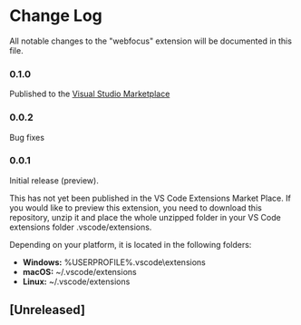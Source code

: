 # Change Log
All notable changes to the "webfocus" extension will be documented in this file.

### 0.1.0

Published to the [Visual Studio Marketplace](https://marketplace.visualstudio.com/items?itemName=steebn.webfocus)

### 0.0.2

Bug fixes

### 0.0.1

Initial release (preview). 

This has not yet been published in the VS Code Extensions Market Place. If you would like to preview this extension, you need to download this repository, unzip it and place the whole unzipped folder in your VS Code extensions folder .vscode/extensions. 

Depending on your platform, it is located in the following folders:

- **Windows:** %USERPROFILE%\.vscode\extensions
- **macOS:** ~/.vscode/extensions
- **Linux:** ~/.vscode/extensions

## [Unreleased]
